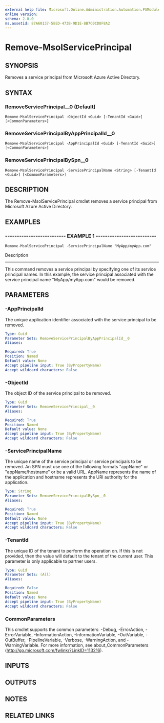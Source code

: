 ```yaml
---
external help file: Microsoft.Online.Administration.Automation.PSModule.dll-Help.xml
online version: 
schema: 2.0.0
ms.assetid: 87A60137-58ED-473B-9D1E-BB7C0CD8F8A2
---
```


# Remove-MsolServicePrincipal

## SYNOPSIS
Removes a service principal from Microsoft Azure Active Directory.

## SYNTAX

### RemoveServicePrincipal__0 (Default)
```
Remove-MsolServicePrincipal -ObjectId <Guid> [-TenantId <Guid>] [<CommonParameters>]
```

### RemoveServicePrincipalByAppPrincipalId__0
```
Remove-MsolServicePrincipal -AppPrincipalId <Guid> [-TenantId <Guid>] [<CommonParameters>]
```

### RemoveServicePrincipalBySpn__0
```
Remove-MsolServicePrincipal -ServicePrincipalName <String> [-TenantId <Guid>] [<CommonParameters>]
```

## DESCRIPTION
The Remove-MsolServicePrincipal cmdlet removes a service principal from Microsoft Azure Active Directory.

## EXAMPLES

### -------------------------- EXAMPLE 1 --------------------------
```
Remove-MsolServicePrincipal -ServicePrincipalName "MyApp/myApp.com"
```

Description

-----------

This command removes a service principal by specifying one of its service principal names.
In this example, the service principal associated with the service principal name "MyApp/myApp.com" would be removed.

## PARAMETERS

### -AppPrincipalId
The unique application identifier associated with the service principal to be removed.

```yaml
Type: Guid
Parameter Sets: RemoveServicePrincipalByAppPrincipalId__0
Aliases: 

Required: True
Position: Named
Default value: None
Accept pipeline input: True (ByPropertyName)
Accept wildcard characters: False
```

### -ObjectId
The object ID of the service principal to be removed.

```yaml
Type: Guid
Parameter Sets: RemoveServicePrincipal__0
Aliases: 

Required: True
Position: Named
Default value: None
Accept pipeline input: True (ByPropertyName)
Accept wildcard characters: False
```

### -ServicePrincipalName
The unique name of the service principal or service principals to be removed.
            An SPN must use one of the following formats "appName" or "appName/hostname" or be a valid URL. 
AppName represents the name of the application and hostname represents the URI authority for the application.

```yaml
Type: String
Parameter Sets: RemoveServicePrincipalBySpn__0
Aliases: 

Required: True
Position: Named
Default value: None
Accept pipeline input: True (ByPropertyName)
Accept wildcard characters: False
```

### -TenantId
The unique ID of the tenant to perform the operation on.
If this is not provided, then the value will default to the tenant of the current user.
This parameter is only applicable to partner users.

```yaml
Type: Guid
Parameter Sets: (All)
Aliases: 

Required: False
Position: Named
Default value: None
Accept pipeline input: True (ByPropertyName)
Accept wildcard characters: False
```

### CommonParameters
This cmdlet supports the common parameters: -Debug, -ErrorAction, -ErrorVariable, -InformationAction, -InformationVariable, -OutVariable, -OutBuffer, -PipelineVariable, -Verbose, -WarningAction, and -WarningVariable. For more information, see about_CommonParameters (http://go.microsoft.com/fwlink/?LinkID=113216).

## INPUTS

## OUTPUTS

## NOTES

## RELATED LINKS



